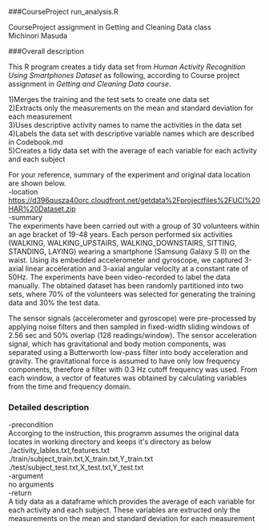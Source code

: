 ###CourseProject  run_analysis.R


CourseProject assignment in Getting and Cleaning Data class  
Michinori Masuda


###Overall description

This R program creates a tidy data set from *Human Activity Recognition Using Smartphones Dataset* as following, according to Course project assignment in *Getting and Cleaning Data course*.

1)Merges the training and the test sets to create one data set  
2)Extracts only the measurements on the mean and standard deviation for each measurement  
3)Uses descriptive activity names to name the activities in the data set  
4)Labels the data set with descriptive variable names which are described in Codebook.md   
5)Creates a tidy data set with the average of each variable for each activity and each subject  

For your reference, summary of the experiment and original data location are shown below.  
-location
https://d396qusza40orc.cloudfront.net/getdata%2Fprojectfiles%2FUCI%20HAR%20Dataset.zip  
-summary  
The experiments have been carried out with a group of 30 volunteers within an age bracket of 19-48 years. 
Each person performed six activities (WALKING, WALKING_UPSTAIRS, WALKING_DOWNSTAIRS, SITTING, STANDING, LAYING) wearing a smartphone (Samsung Galaxy S II) on the waist. 
Using its embedded accelerometer and gyroscope, we captured 3-axial linear acceleration and 3-axial angular velocity at a constant rate of 50Hz. 
The experiments have been video-recorded to label the data manually. 
The obtained dataset has been randomly partitioned into two sets, where 70% of the volunteers was selected for generating the training data and 30% the test data. 

The sensor signals (accelerometer and gyroscope) were pre-processed by applying noise filters and then sampled in fixed-width sliding windows of 2.56 sec and 50% overlap (128 readings/window). 
The sensor acceleration signal, which has gravitational and body motion components, was separated using a Butterworth low-pass filter into body acceleration and gravity. 
The gravitational force is assumed to have only low frequency components, therefore a filter with 0.3 Hz cutoff frequency was used. 
From each window, a vector of features was obtained by calculating variables from the time and frequency domain.


### Detailed description

-precondition  
Accorging to the instruction, 
this programm assumes the original data locates in working directory and keeps it's directory as below  
./activity_lables.txt,features.txt   
./train/subject_train.txt,X_train.txt,Y_train.txt  
./test/subject_test.txt,X_test.txt,Y_test.txt    
-argument  
no arguments  
-return  
A tidy data as a dataframe which provides the average of each variable for each activity and each subject.
These variables are extructed only the measurements on the mean and standard deviation for each measurement
